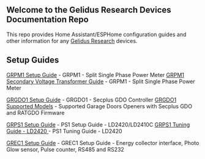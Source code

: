 ## Welcome to the Gelidus Research Devices Documentation Repo

This repo provides Home Assistant/ESPHome configuration guides and other information for any [Gelidus Research](https://www.gelidus.ca) devices.

## Setup Guides

[GRPM1 Setup Guide](/pm1.guides/PM1-Setup-Basic-120V.md) - GRPM1 - Split Single Phase Power Meter
[GRPM1 Secondary Voltage Transformer Guide](/pm1.guides/PM1-Secondary-Voltage-Transformer-120VAC.md) - GRPM1 - Split Single Phase Power Meter


[GRGDO1 Setup Guide](/gdo.guides/Secplus-GDO-Setup-Guide.md) - GRGDO1 - Secplus GDO Controller
[GRGDO1 Supported Models](/gdo.guides/Supported-Models.md) - Supported Garage Doors Openers with Secplus GDO and RATGDO Firmware


[GRPS1 Setup Guide](/ps1.guides/PS1-Setup-Guide.md) - PS1 Setup Guide - LD2420/LD2410C
[GRPS1 Tuning Guide - LD2420 ](/ps1.guides/PS1-Tuning-Guide-LD2420.md) - PS1 Tuning Guide - LD2420


[GREC1 Setup Guide](/ec.guides/GREC-Setup-Guide.md) - GREC1 Setup Guide - Energy collector interface, Photo Glow sensor, Pulse counter, RS485 and RS232
